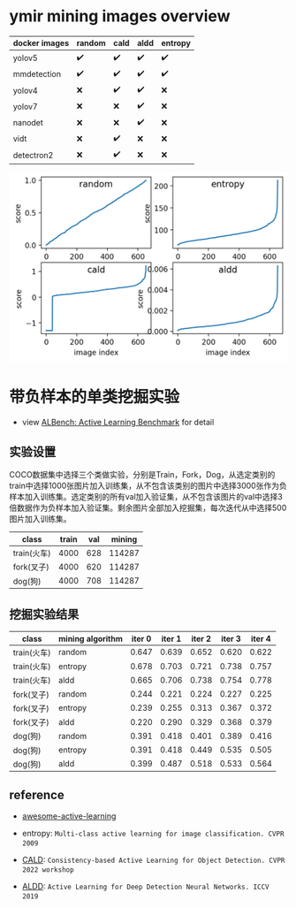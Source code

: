 # ymir mining images overview

| docker images | random | cald | aldd | entropy |
| - | - | - | - | - |
| yolov5 | ✔️ | ✔️ | ✔️ | ✔️ |
| mmdetection | ✔️ | ✔️ | ✔️ | ✔️ |
| yolov4 | ❌ | ✔️ | ✔️ | ❌ |
| yolov7 | ❌ | ❌ | ✔️ | ❌ |
| nanodet | ❌ | ❌ | ✔️ | ❌ |
| vidt |❌ | ✔️ | ❌ | ❌ |
| detectron2 | ❌ | ✔️ | ❌ | ❌ |

![](./docs/mining_score.png)

# 带负样本的单类挖掘实验

- view [ALBench: Active Learning Benchmark](https://github.com/modelai/ALBench) for detail

## 实验设置

COCO数据集中选择三个类做实验，分别是Train，Fork，Dog，从选定类别的train中选择1000张图片加入训练集，从不包含该类别的图片中选择3000张作为负样本加入训练集。选定类别的所有val加入验证集，从不包含该图片的val中选择3倍数据作为负样本加入验证集。剩余图片全部加入挖掘集，每次迭代从中选择500图片加入训练集。

| class | train | val | mining |
| - | - | - | - |
| train(火车) | 4000 | 628 | 114287 |
| fork(叉子) | 4000 | 620 | 114287 |
| dog(狗) | 4000 | 708 | 114287 |

## 挖掘实验结果

| class | mining algorithm | iter 0 | iter 1 | iter 2 | iter 3 | iter 4 |
| - | - | - | - | - | - | - |
| train(火车) | random | 0.647 | 0.639 | 0.652 | 0.620 | 0.622 |
| train(火车) | entropy | 0.678 | 0.703 | 0.721 | 0.738 | 0.757 |
| train(火车) | aldd | 0.665 | 0.706 | 0.738 | 0.754 | 0.778 |
| fork(叉子) | random | 0.244 | 0.221 | 0.224 | 0.227 | 0.225 |
| fork(叉子) | entropy | 0.239 | 0.255 | 0.313 | 0.367 | 0.372 |
| fork(叉子) | aldd | 0.220 | 0.290 | 0.329 | 0.368 | 0.379 |
| dog(狗) | random | 0.391 | 0.418 | 0.401 | 0.389 | 0.416 |
| dog(狗) | entropy | 0.391 | 0.418 | 0.449 | 0.535 | 0.505 |
| dog(狗) | aldd | 0.399 | 0.487 | 0.518 | 0.533 | 0.564 |

## reference

- [awesome-active-learning](https://github.com/baifanxxx/awesome-active-learning)

- entropy: `Multi-class active learning for image classification. CVPR 2009`

- [CALD](https://github.com/we1pingyu/CALD/): `Consistency-based Active Learning for Object Detection. CVPR 2022 workshop`

- [ALDD](https://gitlab.com/haghdam/deep_active_learning): `Active Learning for Deep Detection Neural Networks. ICCV 2019`
